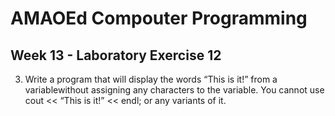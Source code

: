 # AMAOEd Compouter Programming
## Week 13 - Laboratory Exercise 12

3.	Write a program that will display the words “This is it!” from a variablewithout assigning any characters to the variable. You cannot use cout << “This is it!” << endl; or any variants of it.
